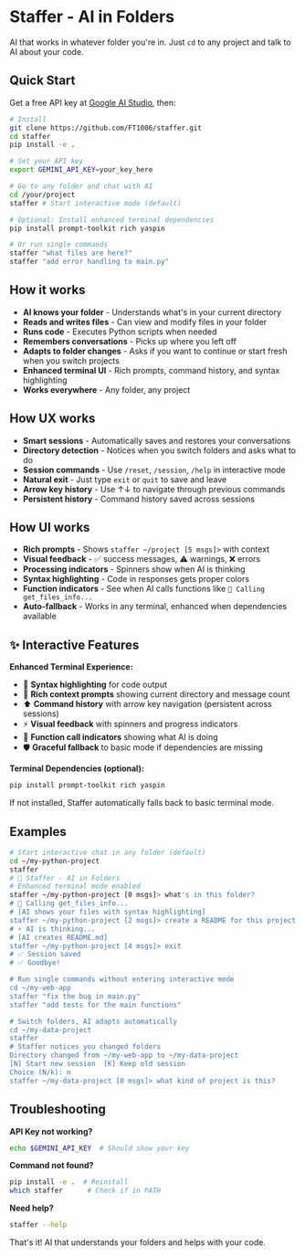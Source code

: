 # Staffer - AI in Folders

AI that works in whatever folder you're in. Just `cd` to any project and talk to AI about your code.

## Quick Start

Get a free API key at [Google AI Studio](https://aistudio.google.com/app/apikey), then:

```bash
# Install
git clone https://github.com/FT1006/staffer.git
cd staffer
pip install -e .

# Set your API key
export GEMINI_API_KEY=your_key_here

# Go to any folder and chat with AI
cd /your/project
staffer # Start interactive mode (default)

# Optional: Install enhanced terminal dependencies
pip install prompt-toolkit rich yaspin

# Or run single commands
staffer "what files are here?"
staffer "add error handling to main.py"
```

## How it works

- **AI knows your folder** - Understands what's in your current directory
- **Reads and writes files** - Can view and modify files in your folder
- **Runs code** - Executes Python scripts when needed
- **Remembers conversations** - Picks up where you left off
- **Adapts to folder changes** - Asks if you want to continue or start fresh when you switch projects
- **Enhanced terminal UI** - Rich prompts, command history, and syntax highlighting
- **Works everywhere** - Any folder, any project

## How UX works

- **Smart sessions** - Automatically saves and restores your conversations
- **Directory detection** - Notices when you switch folders and asks what to do
- **Session commands** - Use `/reset`, `/session`, `/help` in interactive mode
- **Natural exit** - Just type `exit` or `quit` to save and leave
- **Arrow key history** - Use ↑↓ to navigate through previous commands
- **Persistent history** - Command history saved across sessions

## How UI works

- **Rich prompts** - Shows `staffer ~/project [5 msgs]>` with context
- **Visual feedback** - ✅ success messages, ⚠️ warnings, ❌ errors
- **Processing indicators** - Spinners show when AI is thinking
- **Syntax highlighting** - Code in responses gets proper colors
- **Function indicators** - See when AI calls functions like `🔧 Calling get_files_info...`
- **Auto-fallback** - Works in any terminal, enhanced when dependencies available

## ✨ Interactive Features

**Enhanced Terminal Experience:**

- 🎨 **Syntax highlighting** for code output
- 📝 **Rich context prompts** showing current directory and message count
- ⬆️ **Command history** with arrow key navigation (persistent across sessions)
- ⚡ **Visual feedback** with spinners and progress indicators
- 🎯 **Function call indicators** showing what AI is doing
- 🛡️ **Graceful fallback** to basic mode if dependencies are missing

**Terminal Dependencies (optional):**

```bash
pip install prompt-toolkit rich yaspin
```

If not installed, Staffer automatically falls back to basic terminal mode.

## Examples

```bash
# Start interactive chat in any folder (default)
cd ~/my-python-project
staffer
# 🚀 Staffer - AI in Folders
# Enhanced terminal mode enabled
staffer ~/my-python-project [0 msgs]> what's in this folder?
# 🔧 Calling get_files_info...
# [AI shows your files with syntax highlighting]
staffer ~/my-python-project [2 msgs]> create a README for this project
# ⚡ AI is thinking...
# [AI creates README.md]
staffer ~/my-python-project [4 msgs]> exit
# ✅ Session saved
# ✅ Goodbye!

# Run single commands without entering interactive mode
cd ~/my-web-app
staffer "fix the bug in main.py"
staffer "add tests for the main functions"

# Switch folders, AI adapts automatically
cd ~/my-data-project
staffer
# Staffer notices you changed folders
Directory changed from ~/my-web-app to ~/my-data-project
[N] Start new session  [K] Keep old session
Choice (N/k): n
staffer ~/my-data-project [0 msgs]> what kind of project is this?
```

## Troubleshooting

**API Key not working?**

```bash
echo $GEMINI_API_KEY  # Should show your key
```

**Command not found?**

```bash
pip install -e .  # Reinstall
which staffer      # Check if in PATH
```

**Need help?**

```bash
staffer --help
```

That's it! AI that understands your folders and helps with your code.
